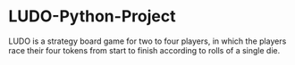 # LUDO-Python-Project
LUDO  is a strategy board game for two to four players, in which the players race their four tokens from start to finish according to rolls of a single die. 
